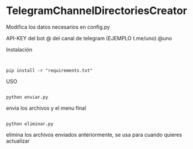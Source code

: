 # TelegramChannelDirectoriesCreator
Modifica los datos necesarios en config.py

API-KEY del bot
@ del canal de telegram (EJEMPLO t.me/uno) @uno


Instalación
```


pip install -r "requirements.txt"
```



USO

```

python enviar.py
```

envia los archivos y el menu final

```

python eliminar.py
```

elimina los archivos enviados anteriormente, se usa para cuando quieres actualizar




